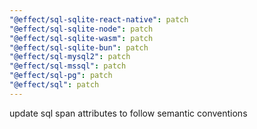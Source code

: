 ```yaml
---
"@effect/sql-sqlite-react-native": patch
"@effect/sql-sqlite-node": patch
"@effect/sql-sqlite-wasm": patch
"@effect/sql-sqlite-bun": patch
"@effect/sql-mysql2": patch
"@effect/sql-mssql": patch
"@effect/sql-pg": patch
"@effect/sql": patch
---
```


update sql span attributes to follow semantic conventions
